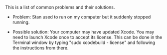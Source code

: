 This is a list of common problems and their solutions.

* Problem:  Stan used to run on my computer but it suddenly stopped running.

* Possible solution:  Your computer may have updated Xcode.  You may need to launch Xcode once to accept its license.  This can be done in the Terminal window by typing "sudo xcodebuild - license" and following the instructions from there.

